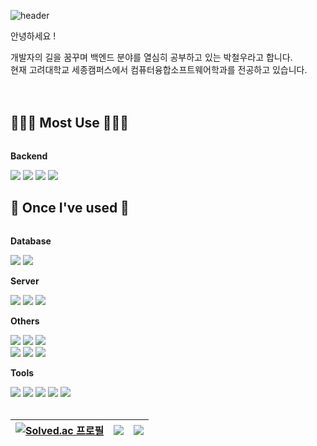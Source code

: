 ![header](https://capsule-render.vercel.app/api?type=waving&color=timeGradient&text=parkchwl&fontSize=30&fontAlignY=40&fontAlign=8&height=210)

안녕하세요 ! <div> 개발자의 길을 꿈꾸며 백엔드 분야를 열심히 공부하고 있는 박철우라고 합니다.<div>
현재 고려대학교 세종캠퍼스에서 컴퓨터융합소프트웨어학과를 전공하고 있습니다.
<div>
ㅤㅤ
	ㅤ
	ㅤ
</div>


## 🧑🏻‍💻 Most Use 🧑🏻‍💻
<div style="display:flex; flex-direction:column; align-items:flex-start;">
    <!-- Backend -->
    <p><strong>Backend</strong></p>
    <div>
<img src="https://img.shields.io/badge/java-007396?style=for-the-badge&logo=java&logoColor=white">
	    <img src="https://img.shields.io/badge/Kotlin-7F52FF?style=for-the-badge&logo=Kotlin&logoColor=white">
	    	    <img src="https://img.shields.io/badge/Spring-6DB33F?style=for-the-badge&logo=Spring&logoColor=white">
	    <img src="https://img.shields.io/badge/Spring Boot-6DB33F?style=for-the-badge&logo=Spring Boot&logoColor=white">
		    
 </div>

## 🔨 Once I've used 🔨
<div style="display:flex; flex-direction:column; align-items:flex-start;">
 <!-- Database -->
    <p><strong>Database</strong></p>
    <div>
        <img src="https://img.shields.io/badge/mysql-4479A1?style=for-the-badge&logo=mysql&logoColor=white"> 
	<img src="https://img.shields.io/badge/PHP-777BB4?style=for-the-badge&logo=PHP&logoColor=white"> 
    </div>
    <!-- Server -->
    <p><strong>Server</strong></p>
    <div>
        <img src="https://img.shields.io/badge/linux-FCC624?style=for-the-badge&logo=linux&logoColor=black"> 
        <img src="https://img.shields.io/badge/apache tomcat-F8DC75?style=for-the-badge&logo=apachetomcat&logoColor=black">
        <img src="https://img.shields.io/badge/Amazon AWS-232F3E?style=for-the-badge&logo=amazon aws&logoColor=white"> 
    </div>
    <!-- Others -->
    <p><strong>Others</strong></p>
    <div>
      <img src="https://img.shields.io/badge/C-F80000?style=for-the-badge&logo=C&logoColor=white">
      <img src="https://img.shields.io/badge/c++-00599C?style=for-the-badge&logo=c%2B%2B&logoColor=white"/>
              <img src="https://img.shields.io/badge/python-3776AB?style=for-the-badge&logo=python&logoColor=white"> 
<div>
	    <img src="https://img.shields.io/badge/html-E34F26?style=for-the-badge&logo=html5&logoColor=white">
	    <img src="https://img.shields.io/badge/css-1572B6?style=for-the-badge&logo=css3&logoColor=white">
	    <img src="https://img.shields.io/badge/javascript-F7DF1E?style=for-the-badge&logo=javascript&logoColor=black">
            </div>
    <!-- Tools -->
    <p><strong>Tools</strong></p>
    <div>
            <img src="https://img.shields.io/badge/github-181717?style=for-the-badge&logo=github&logoColor=white">
  <img src="https://img.shields.io/badge/git-F05033.svg?style=for-the-badge&logo=git&logoColor=white">
  <img src="https://img.shields.io/badge/Notion-F3F3F3.svg?style=for-the-badge&logo=notion&logoColor=black">
	    <img src="https://img.shields.io/badge/IntelliJ%20IDEA-000000?style=for-the-badge&logo=IntelliJ IDEA&logoColor=white">
	         <img src="https://img.shields.io/badge/DataGrip-000000?style=for-the-badge&logo=DataGrip&logoColor=white">	    
	    <div>
	    </div>
<br>
<table>
    <thead>
        <tr>
            <th border="none">
                <a href="https://solved.ac/parkchwl">
                    <img src="http://mazassumnida.wtf/api/v2/generate_badge?boj=parkchwl" alt="Solved.ac 프로필">
			 </th>
			 <th border="none">
                <a href="https://github.com/anuraghazra/github-readme-stats">
                    <img align="center" src="https://github-readme-stats.vercel.app/api?username=parkchwl&show_icons=true&theme=github_dark&hide_border=true&layout=compact"/>
                </a>
            </th>
            <th border="none">
                <a href="https://github.com/anuraghazra/github-readme-stats">
                    <img align="center" src="https://github-readme-stats.vercel.app/api/top-langs/?username=parkchwl&layout=compact&theme=github_dark&hide_border=true"/>
                </a>
                </a>            
            </th>
        </tr>
    </thead>
</table>
    </div><br>
</div>

